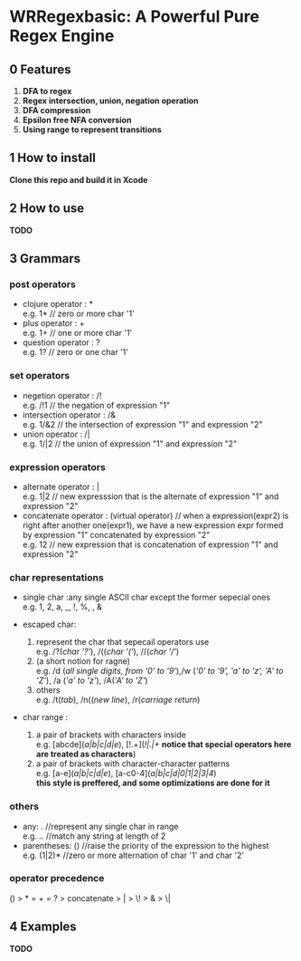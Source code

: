 # WRRegexbasic: A Powerful Pure Regex Engine
## 0 Features
1. **DFA to regex**
2. **Regex intersection, union, negation operation**
3. **DFA compression**
4. **Epsilon free NFA conversion**
5. **Using range to represent transitions**
## 1 How to install
**Clone this repo and build it in Xcode**
## 2 How to use
**TODO**
## 3 Grammars
### post operators
- clojure operator : *  
  e.g. 1* // zero or more char '1'
- plus operator : +  
  e.g. 1+ // one or more char '1' 
- question operator : ?  
  e.g. 1? // zero or one char '1'

### set operators
- negetion operator : /!  
  e.g. /!1 // the negation of expression "1"
- intersection operator : /&  
  e.g. 1/&2 // the intersection of expression "1" and expression "2"
- union operator : /|  
  e.g. 1/|2 // the union of expression "1" and expression "2"

### expression operators
- alternate operator : |  
  e.g. 1|2 // new expresssion that is the alternate of expression "1" and expression "2"
- concatenate operator : (virtual operator) // when a expression(expr2) is right after another one(expr1), we have a new expression expr formed by expression "1" concatenated by expression "2"  
  e.g. 12 // new expression that is concatenation of expression "1" and expression "2"

### char representations
- single char :any single ASCII char except the former sepecial ones  
  e.g. 1, 2, a, _, !, %,  , &

- escaped char:
  1. represent the char that sepecail operators use  
  e.g. /?(*char '?'*), /((*char '('*), //(*char '/'*)
  2. (a short notion for ragne)  
  e.g. /d (*all single digits, from '0' to '9'*),/w (*'0' to '9', 'a' to 'z', 'A' to 'Z'*), /a (*'a' to 'z'*), /A(*'A' to 'Z'*)
  3. others  
  e.g. /t(*tab*), /n((*new line*), /r(*carriage return*)

- char range :  
  1. a pair of brackets with characters inside  
  e.g. \[abcde\](*a|b|c|d|e*), \[!.+\](*\!|\.|\+* **notice that special operators here are treated as characters**)
  1. a pair of brackets with character-character patterns  
  e.g. \[a-e\](*a|b|c|d|e*), \[a-c0-4](*a|b|c|d|0|1|2|3|4*)  
  **this style is preffered, and some optimizations are done for it**

### others
- any: . //represent any single char in range  
  e.g. .. //match any string at length of 2
- parentheses: () //raise the priority of the expression to the highest  
  e.g. (1|2)* //zero or more alternation of char '1' and char '2'

### operator precedence
  () > \* = + = ? > concatenate > | > \\! > \& > \\|
## 4 Examples
**TODO**


